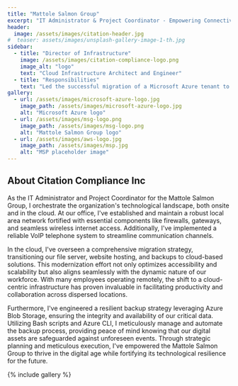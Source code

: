 ```yaml
---
title: "Mattole Salmon Group"
excerpt: "IT Administrator & Project Coordinator - Empowering Connectivity: Navigating Networks, Securing Solutions, and Innovating for a Sustainable Future"
header:
  image: /assets/images/citation-header.jpg
#  teaser: assets/images/unsplash-gallery-image-1-th.jpg
sidebar:
  - title: "Director of Infrastructure"
    image: /assets/images/citation-compliance-logo.png
    image_alt: "logo"
    text: "Cloud Infrastructure Architect and Engineer"
  - title: "Responsibilities"
    text: "Led the successful migration of a Microsoft Azure tenant to a new envronment, leveraging Azure Resource Manager Deployment Scripts to replicate the existing infrastructure while tailoring it to the project requirements."
gallery:
  - url: /assets/images/microsoft-azure-logo.jpg
    image_path: /assets/images/microsoft-azure-logo.jpg
    alt: "Microsoft Azure logo"
  - url: /assets/images/msg-logo.png
    image_path: /assets/images/msg-logo.png
    alt: "Mattole Salmon Group logo"
  - url: /assets/images/aws-logo.jpg
    image_path: /assets/images/msp.jpg
    alt: "MSP placeholder image"
---
```


## About Citation Compliance Inc

As the IT Administrator and Project Coordinator for the Mattole Salmon Group, I orchestrate the organization's technological landscape, both onsite and in the cloud. At our office, I've established and maintain a robust local area network fortified with essential components like firewalls, gateways, and seamless wireless internet access. Additionally, I've implemented a reliable VoIP telephone system to streamline communication channels.

In the cloud, I've overseen a comprehensive migration strategy, transitioning our file server, website hosting, and backups to cloud-based solutions. This modernization effort not only optimizes accessibility and scalability but also aligns seamlessly with the dynamic nature of our workforce. With many employees operating remotely, the shift to a cloud-centric infrastructure has proven invaluable in facilitating productivity and collaboration across dispersed locations.

Furthermore, I've engineered a resilient backup strategy leveraging Azure Blob Storage, ensuring the integrity and availability of our critical data. Utilizing Bash scripts and Azure CLI, I meticulously manage and automate the backup process, providing peace of mind knowing that our digital assets are safeguarded against unforeseen events. Through strategic planning and meticulous execution, I've empowered the Mattole Salmon Group to thrive in the digital age while fortifying its technological resilience for the future.

{% include gallery  %}
